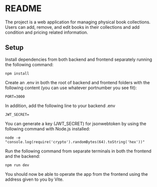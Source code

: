 # README

The project is a web application for managing physical book collections. Users can add, remove, and edit books in their collections and add condition and pricing related information.

## Setup

Install dependencies from both backend and frontend separately running the following command:

```
npm install
```

Create an .env in both the root of backend and frontend folders with the following content (you can use whatever portnumber you see fit):

```
PORT=3000
```

In addition, add the following line to your backend .env

```
JWT_SECRET=
```

You can generate a key (JWT_SECRET) for jsonwebtoken by using the following command with Node.js installed:

```
node -e "console.log(require('crypto').randomBytes(64).toString('hex'))"
```

Run the following command from separate terminals in both the frontend and the backend:

```
npm run dev
```

You should now be able to operate the app from the frontend using the address given to you by Vite.
